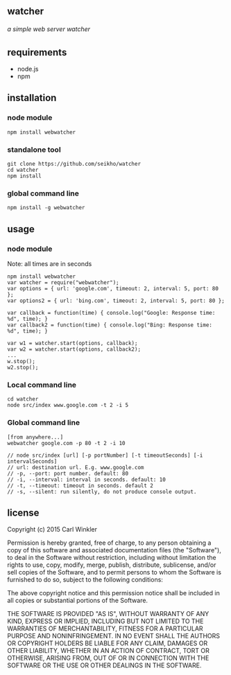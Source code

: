## watcher
###### a simple web server watcher

## requirements
* node.js
* npm

## installation

### node module
	npm install webwatcher

### standalone tool
	git clone https://github.com/seikho/watcher
	cd watcher
	npm install

### global command line
	npm install -g webwatcher

## usage
### node module 
Note: all times are in seconds

    npm install webwatcher
    var watcher = require("webwatcher");
    var options = { url: 'google.com', timeout: 2, interval: 5, port: 80 };
	var options2 = { url: 'bing.com', timeout: 2, interval: 5, port: 80 };

    var callback = function(time) { console.log("Google: Response time: %d", time); }
	var callback2 = function(time) { console.log("Bing: Response time: %d", time); }

    var w1 = watcher.start(options, callback);
	var w2 = watcher.start(options, callback2);
	...
	w.stop();
	w2.stop();
   

### Local command line
	
    cd watcher
    node src/index www.google.com -t 2 -i 5

### Global command line

	[from anywhere...]
	webwatcher google.com -p 80 -t 2 -i 10
    
    // node src/index [url] [-p portNumber] [-t timeoutSeconds] [-i intervalSeconds]
    // url: destination url. E.g. www.google.com  
    // -p, --port: port number. default: 80  
    // -i, --interval: interval in seconds. default: 10  
    // -t, --timeout: timeout in seconds. default 2
    // -s, --silent: run silently, do not produce console output.

## license

Copyright (c) 2015 Carl Winkler

Permission is hereby granted, free of charge, to any person obtaining a copy
of this software and associated documentation files (the "Software"), to deal
in the Software without restriction, including without limitation the rights
to use, copy, modify, merge, publish, distribute, sublicense, and/or sell
copies of the Software, and to permit persons to whom the Software is
furnished to do so, subject to the following conditions:

The above copyright notice and this permission notice shall be included in
all copies or substantial portions of the Software.

THE SOFTWARE IS PROVIDED "AS IS", WITHOUT WARRANTY OF ANY KIND, EXPRESS OR
IMPLIED, INCLUDING BUT NOT LIMITED TO THE WARRANTIES OF MERCHANTABILITY,
FITNESS FOR A PARTICULAR PURPOSE AND NONINFRINGEMENT. IN NO EVENT SHALL THE
AUTHORS OR COPYRIGHT HOLDERS BE LIABLE FOR ANY CLAIM, DAMAGES OR OTHER
LIABILITY, WHETHER IN AN ACTION OF CONTRACT, TORT OR OTHERWISE, ARISING FROM,
OUT OF OR IN CONNECTION WITH THE SOFTWARE OR THE USE OR OTHER DEALINGS IN
THE SOFTWARE.
